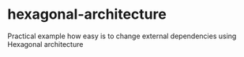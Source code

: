 # hexagonal-architecture
Practical example how easy is to change external dependencies using Hexagonal architecture
